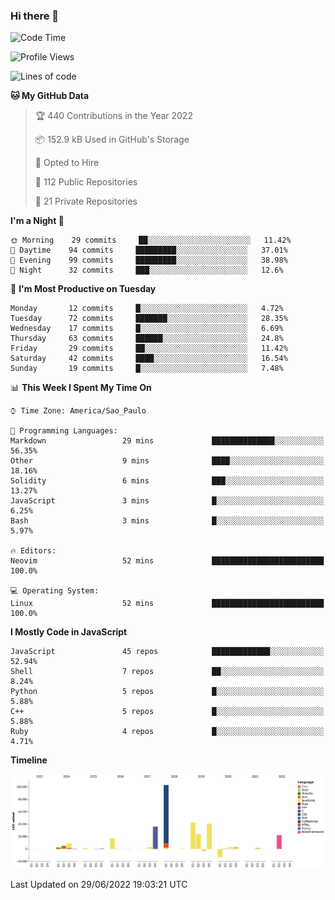 ### Hi there 👋

<!--START_SECTION:waka-->
![Code Time](http://img.shields.io/badge/Code%20Time-0%20secs-blue)

![Profile Views](http://img.shields.io/badge/Profile%20Views-0-blue)

![Lines of code](https://img.shields.io/badge/From%20Hello%20World%20I%27ve%20Written-303%20Thousand%20lines%20of%20code-blue)

**🐱 My GitHub Data** 

> 🏆 440 Contributions in the Year 2022
 > 
> 📦 152.9 kB Used in GitHub's Storage 
 > 
> 💼 Opted to Hire
 > 
> 📜 112 Public Repositories 
 > 
> 🔑 21 Private Repositories  
 > 
**I'm a Night 🦉** 

```text
🌞 Morning    29 commits     ██░░░░░░░░░░░░░░░░░░░░░░░   11.42% 
🌆 Daytime    94 commits     █████████░░░░░░░░░░░░░░░░   37.01% 
🌃 Evening    99 commits     █████████░░░░░░░░░░░░░░░░   38.98% 
🌙 Night      32 commits     ███░░░░░░░░░░░░░░░░░░░░░░   12.6%

```
📅 **I'm Most Productive on Tuesday** 

```text
Monday       12 commits     █░░░░░░░░░░░░░░░░░░░░░░░░   4.72% 
Tuesday      72 commits     ███████░░░░░░░░░░░░░░░░░░   28.35% 
Wednesday    17 commits     █░░░░░░░░░░░░░░░░░░░░░░░░   6.69% 
Thursday     63 commits     ██████░░░░░░░░░░░░░░░░░░░   24.8% 
Friday       29 commits     ██░░░░░░░░░░░░░░░░░░░░░░░   11.42% 
Saturday     42 commits     ████░░░░░░░░░░░░░░░░░░░░░   16.54% 
Sunday       19 commits     █░░░░░░░░░░░░░░░░░░░░░░░░   7.48%

```


📊 **This Week I Spent My Time On** 

```text
⌚︎ Time Zone: America/Sao_Paulo

💬 Programming Languages: 
Markdown                 29 mins             ██████████████░░░░░░░░░░░   56.35% 
Other                    9 mins              ████░░░░░░░░░░░░░░░░░░░░░   18.16% 
Solidity                 6 mins              ███░░░░░░░░░░░░░░░░░░░░░░   13.27% 
JavaScript               3 mins              █░░░░░░░░░░░░░░░░░░░░░░░░   6.25% 
Bash                     3 mins              █░░░░░░░░░░░░░░░░░░░░░░░░   5.97%

🔥 Editors: 
Neovim                   52 mins             █████████████████████████   100.0%

💻 Operating System: 
Linux                    52 mins             █████████████████████████   100.0%

```

**I Mostly Code in JavaScript** 

```text
JavaScript               45 repos            █████████████░░░░░░░░░░░░   52.94% 
Shell                    7 repos             ██░░░░░░░░░░░░░░░░░░░░░░░   8.24% 
Python                   5 repos             █░░░░░░░░░░░░░░░░░░░░░░░░   5.88% 
C++                      5 repos             █░░░░░░░░░░░░░░░░░░░░░░░░   5.88% 
Ruby                     4 repos             █░░░░░░░░░░░░░░░░░░░░░░░░   4.71%

```


**Timeline**

![Chart not found](https://raw.githubusercontent.com/jampow/jampow/master/charts/bar_graph.png) 


 Last Updated on 29/06/2022 19:03:21 UTC
<!--END_SECTION:waka-->
